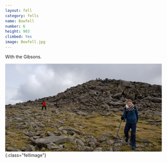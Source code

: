 ```yaml
---
layout: fell
category: fells
name: Bowfell
number: 6
height: 903
climbed: Yes
image: Bowfell.jpg
---
```


With the Gibsons.

![](/images/fells/Bowfell2.jpg){:class="fellimage"}
